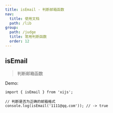 ```yaml
---
title: isEmail - 判断邮箱函数
nav:
  title: 使用文档
  path: /lib
group:
  path: /judge
  title: 常用判断函数
  order: 12
---
```


## isEmail

> 判断邮箱函数

Demo:

```tsx | pure
import { isEmail } from 'xijs';

// 判断是否为正确的邮箱格式
console.log(isEmail('1111@qq.com')); // -> true
```
